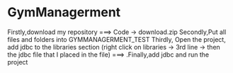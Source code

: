# GymManagerment
Firstly,download my repository
===> Code -> download.zip
Secondly,Put all files and folders into GYMMANAGERMENT_TEST
Thirdly, Open the project, add jdbc to the libraries section (right click on libraries -> 3rd line -> then the jdbc file that I placed in the file)
===>
.Finally,add jdbc and run the project
